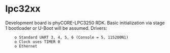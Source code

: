 lpc32xx
=======

Development board is phyCORE-LPC3250 RDK.  Basic initialization via stage 1
bootloader or U-Boot will be assumed.  Drivers:

        o Standard UART 3, 4, 5, 6 (Console = 5, 115200N1)
        o Clock uses TIMER 0
        o Ethernet
